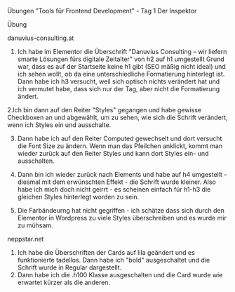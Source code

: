 Übungen "Tools für Frontend Development" - Tag 1
Der Inspektor

Übung

danuvius-consulting.at

1. Ich habe im Elementor die Überschrift "Danuvius Consulting – wir liefern smarte Lösungen fürs digitale Zeitalter" von h2 auf h1 umgestellt
Grund war, dass es auf der Startseite keine h1 gibt (SEO mäßig nicht ideal) und ich sehen wollt, ob da eine unterschiedliche Formatierung hinterlegt ist.
Dann habe ich h3 versucht, weil sich optisch nichts verändert hat und ich vermutet habe, dass sich nur der Tag, aber nicht die Formatierung ändert.

2.Ich bin dann auf den Reiter "Styles" gegangen und habe gewisse Checkboxen an und abgewählt, um zu sehen, wie sich die Schrift verändert, wenn ich Styles ein und ausschalte.

3. Dann habe ich auf den Reiter Computed gewechselt und dort versucht die Font Size zu ändern. Wenn man das Pfeilchen anklickt, kommt man wieder zurück auf den Reiter Styles und kann dort Styles ein- und ausschalten.

4. Dann bin ich wieder zurück nach Elements und habe auf h4 umgestellt - diesmal mit dem erwünschten Effekt - die Schrift wurde kleiner.
Also habe ich mich doch nicht geirrt - es scheinen einfach für h1-h3 die gleichen Styles hinterlegt worden zu sein.

5. Die Farbändeurng hat nicht gegriffen - ich schätze dass sich durch den Elementor in Wordpress zu viele Styles überschreiben und es wurde mir zu mühsam.

neppstar.net

1. Ich habe die Überschriften der Cards auf lila geändert und es funktionierte tadellos. Dann habe ich "bold" ausgeschaltet und die Schrift wurde in Regular dargestellt.
2. Dann habe ich die .h100 Klasse ausgeschalten und die Card wurde wie erwartet kürzer als die anderen.
